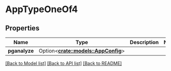 # AppTypeOneOf4

## Properties

Name | Type | Description | Notes
------------ | ------------- | ------------- | -------------
**pganalyze** | Option<[**crate::models::AppConfig**](AppConfig.md)> |  | 

[[Back to Model list]](../README.md#documentation-for-models) [[Back to API list]](../README.md#documentation-for-api-endpoints) [[Back to README]](../README.md)


